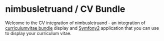 nimbusletruand / CV Bundle
==========================

Welcome to the CV integration of nimbusletruand - an integration of [curriculumvitae bundle][1] display and [Symfony2][2] application that you can use to display your curriculum vitae.


[1]: https://github.com/nimbusletruand/CurriculumVitaeBundle
[2]: http://symfony.com
